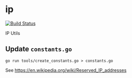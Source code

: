 # ip

[![Build Status](https://travis-ci.org/go-ireul/ip.svg?branch=master)](https://travis-ci.org/go-ireul/ip)

IP Utils

## Update `constants.go`

```
go run tools/create_constants.go > constants.go
```

See https://en.wikipedia.org/wiki/Reserved_IP_addresses

